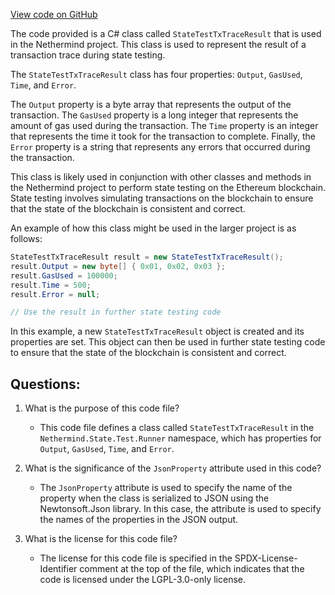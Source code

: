 [View code on GitHub](https://github.com/NethermindEth/nethermind/src/Nethermind/Nethermind.State.Test.Runner/StateTestTxTraceResult.cs)

The code provided is a C# class called `StateTestTxTraceResult` that is used in the Nethermind project. This class is used to represent the result of a transaction trace during state testing. 

The `StateTestTxTraceResult` class has four properties: `Output`, `GasUsed`, `Time`, and `Error`. 

The `Output` property is a byte array that represents the output of the transaction. The `GasUsed` property is a long integer that represents the amount of gas used during the transaction. The `Time` property is an integer that represents the time it took for the transaction to complete. Finally, the `Error` property is a string that represents any errors that occurred during the transaction.

This class is likely used in conjunction with other classes and methods in the Nethermind project to perform state testing on the Ethereum blockchain. State testing involves simulating transactions on the blockchain to ensure that the state of the blockchain is consistent and correct. 

An example of how this class might be used in the larger project is as follows:

```csharp
StateTestTxTraceResult result = new StateTestTxTraceResult();
result.Output = new byte[] { 0x01, 0x02, 0x03 };
result.GasUsed = 100000;
result.Time = 500;
result.Error = null;

// Use the result in further state testing code
```

In this example, a new `StateTestTxTraceResult` object is created and its properties are set. This object can then be used in further state testing code to ensure that the state of the blockchain is consistent and correct.
## Questions: 
 1. What is the purpose of this code file?
    - This code file defines a class called `StateTestTxTraceResult` in the `Nethermind.State.Test.Runner` namespace, which has properties for `Output`, `GasUsed`, `Time`, and `Error`.

2. What is the significance of the `JsonProperty` attribute used in this code?
    - The `JsonProperty` attribute is used to specify the name of the property when the class is serialized to JSON using the Newtonsoft.Json library. In this case, the attribute is used to specify the names of the properties in the JSON output.

3. What is the license for this code file?
    - The license for this code file is specified in the SPDX-License-Identifier comment at the top of the file, which indicates that the code is licensed under the LGPL-3.0-only license.